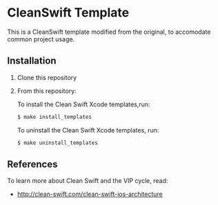 # CleanSwift Template

This is a CleanSwift template modified from the original, to accomodate common project usage.

## Installation

1. Clone this repository
1. From this repository:

    To install the Clean Swift Xcode templates,run:
    ```bash
    $ make install_templates
    ```

    To uninstall the Clean Swift Xcode templates, run:
    ```bash
    $ make uninstall_templates
    ```

## References

To learn more about Clean Swift and the VIP cycle, read:

- http://clean-swift.com/clean-swift-ios-architecture
